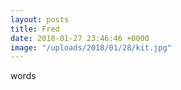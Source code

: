 ```yaml
---
layout: posts
title: Fred
date: 2018-01-27 23:46:46 +0000
image: "/uploads/2018/01/28/kit.jpg"
---
```

words

